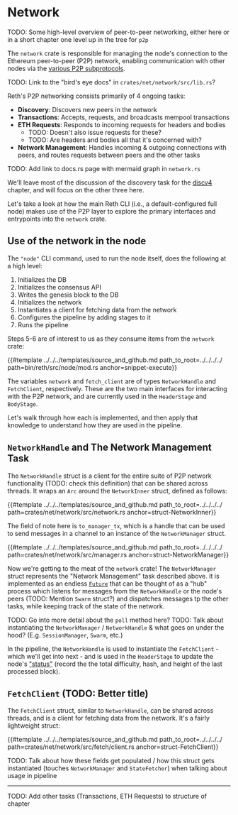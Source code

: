 # Network

TODO: Some high-level overview of peer-to-peer networking, either here or in a short chapter one level up in the tree for `p2p`

The `network` crate is responsible for managing the node's connection to the Ethereum peer-to-peer (P2P) network, enabling communication with other nodes via the [various P2P subprotocols](https://github.com/ethereum/devp2p).

TODO: Link to the "bird's eye docs" in `crates/net/network/src/lib.rs`?

Reth's P2P networking consists primarily of 4 ongoing tasks:
- **Discovery**: Discovers new peers in the network
- **Transactions**: Accepts, requests, and broadcasts mempool transactions
- **ETH Requests**: Responds to incoming requests for headers and bodies
    - TODO: Doesn't also issue requests for these?
    - TODO: Are headers and bodies all that it's concerned with?
- **Network Management**: Handles incoming & outgoing connections with peers, and routes requests between peers and the other tasks

TODO: Add link to docs.rs page with mermaid graph in `network.rs`

We'll leave most of the discussion of the discovery task for the [discv4](../discv4/README.md) chapter, and will focus on the other three here.

Let's take a look at how the main Reth CLI (i.e., a default-configured full node) makes use of the P2P layer to explore the primary interfaces and entrypoints into the `network` crate.

## Use of the network in the node

The `"node"` CLI command, used to run the node itself, does the following at a high level:
1. Initializes the DB
2. Initializes the consensus API
3. Writes the genesis block to the DB
4. Initializes the network
5. Instantiates a client for fetching data from the network
6. Configures the pipeline by adding stages to it
7. Runs the pipeline

Steps 5-6 are of interest to us as they consume items from the `network` crate:

{{#template ../../../templates/source_and_github.md path_to_root=../../../../ path=bin/reth/src/node/mod.rs anchor=snippet-execute}}

The variables `network` and `fetch_client` are of types `NetworkHandle` and `FetchClient`, respectively. These are the two main interfaces for interacting with the P2P network, and are currently used in the `HeaderStage` and `BodyStage`.

Let's walk through how each is implemented, and then apply that knowledge to understand how they are used in the pipeline.

## `NetworkHandle` and The Network Management Task

The `NetworkHandle` struct is a client for the entire suite of P2P network functionality (TODO: check this definition) that can be shared across threads. It wraps an `Arc` around the `NetworkInner` struct, defined as follows:

{{#template ../../../templates/source_and_github.md path_to_root=../../../../ path=crates/net/network/src/network.rs anchor=struct-NetworkInner}}

The field of note here is `to_manager_tx`, which is a handle that can be used to send messages in a channel to an instance of the `NetworkManager` struct.

{{#template ../../../templates/source_and_github.md path_to_root=../../../../ path=crates/net/network/src/manager.rs anchor=struct-NetworkManager}}

Now we're getting to the meat of the `network` crate! The `NetworkManager` struct represents the "Network Management" task described above. It is implemented as an endless [`Future`](https://doc.rust-lang.org/std/future/trait.Future.html) that can be thought of as a "hub" process which listens for messages from the `NetworkHandle` or the node's peers (TODO: Mention `Swarm` struct?) and dispatches messages tp the other tasks, while keeping track of the state of the network.

TODO: Go into more detail about the `poll` method here?
TODO: Talk about instantiating the `NetworkManager` / `NetworkHandle` & what goes on under the hood? (E.g. `SessionManager`, `Swarm`, etc.)

In the pipeline, the `NetworkHandle` is used to instantiate the `FetchClient` - which we'll get into next - and is used in the `HeaderStage` to update the node's ["status"](https://github.com/ethereum/devp2p/blob/master/caps/eth.md#status-0x00) (record the the total difficulty, hash, and height of the last processed block).

## `FetchClient` (TODO: Better title)

The `FetchClient` struct, similar to `NetworkHandle`, can be shared across threads, and is a client for fetching data from the network. It's a fairly lightweight struct:

{{#template ../../../templates/source_and_github.md path_to_root=../../../../ path=crates/net/network/src/fetch/client.rs anchor=struct-FetchClient}}

TODO: Talk about how these fields get populated / how this struct gets instantiated (touches `NetworkManager` and `StateFetcher`) when talking about usage in pipeline

---

TODO: Add other tasks (Transactions, ETH Requests) to structure of chapter
